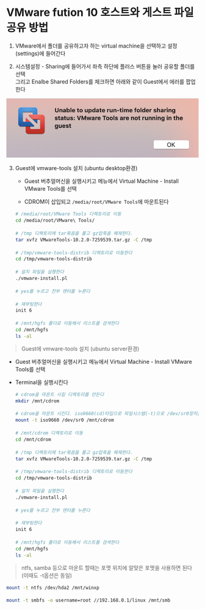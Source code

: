 # VMware fution 10 호스트와 게스트 파일 공유 방법

1. VMware에서 폴더를 공유하고자 하는 virtual machine을 선택하고 설정(settings)에 들어간다

2. 시스템설정 - Sharing에 들어가서 좌측 하단에 플러스 버튼을 눌러 공유할 폴더를 선택  
   그리고 Enalbe Shared Folders를 체크하면 아래와 같이 Guest에서 에러를 팝업한다

![Unable to update run-time folder sharing status: VMware Tools are not running in the guest](./imgs/vmwaretoosartnot.png)

3. Guest에 vmware-tools 설치 (ubuntu desktop환경)

   - Guest 버추얼머신을 실행시키고 메뉴에서 Virtual Machine - Install VMware Tools를 선택

   - CDROM이 삽입되고 `/media/root/VMware Tools`에 마운트된다

   ```bash
   # /media/root/VMware Tools 디렉토리로 이동
   cd /media/root/VMware\ Tools/

   # /tmp 디렉토리에 tar묶음을 풀고 gz압축을 해제한다.
   tar xvfz VMwareTools-10.2.0-7259539.tar.gz -C /tmp

   # /tmp/vmware-tools-distrib 디렉토리로 이동한다
   cd /tmp/vmware-tools-distrib

   # 설치 파일을 실행한다
   ./vmware-install.pl

   # yes를 누르고 전부 엔터를 누른다

   # 재부팅한다
   init 6

   # /mnt/hgfs 폴더로 이동해서 리스트를 검색한다
   cd /mnt/hgfs
   ls -al
   ```

> Guest에 vmware-tools 설치 (ubuntu server환경)

- Guest 버추얼머신을 실행시키고 메뉴에서 Virtual Machine - Install VMware Tools를 선택

- Terminal을 실행시킨다

  ```bash
  # cdrom을 마운트 시킬 디렉토리를 만든다
  mkdir /mnt/cdrom

  # cdrom을 마운트 시킨다. iso9660(cd)타입으로 파일시스템(-t)으로 /dev/sr0장치를 /mnt/cdrom에 마운트
  mount -t iso9660 /dev/sr0 /mnt/cdrom

  # /mnt/cdrom 디렉토리로 이동
  cd /mnt/cdrom

  # /tmp 디렉토리에 tar묶음을 풀고 gz압축을 해제한다.
  tar xvfz VMwareTools-10.2.0-7259539.tar.gz -C /tmp

  # /tmp/vmware-tools-distrib 디렉토리로 이동한다
  cd /tmp/vmware-tools-distrib

  # 설치 파일을 실행한다
  ./vmware-install.pl

  # yes를 누르고 전부 엔터를 누른다

  # 재부팅한다
  init 6

  # /mnt/hgfs 폴더로 이동해서 리스트를 검색한다
  cd /mnt/hgfs
  ls -al
  ```

> ntfs, samba 등으로 마운트 할때는 포멧 위치에 알맞은 포멧을 사용하면 된다(이때도 -t옵션은 동일)

```bash
mount -t ntfs /dev/hda2 /mnt/winxp

mount -t smbfs -o username=root //192.168.0.1/linux /mnt/smb
```
